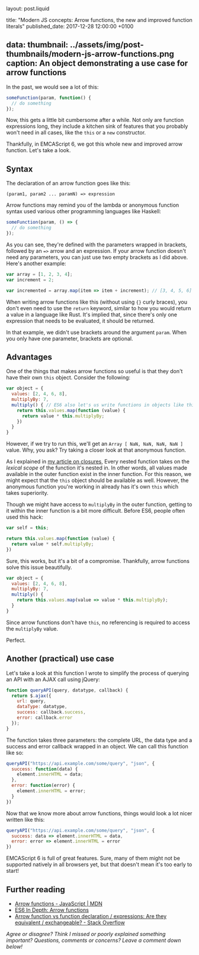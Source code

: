 layout: post.liquid

title: "Modern JS concepts: Arrow functions, the new and improved function literals"
published_date: 2017-12-28 12:00:00 +0100

data:
  thumbnail: ../assets/img/post-thumbnails/modern-js-arrow-functions.png
  caption: An object demonstrating a use case for arrow functions
---

In the past, we would see a lot of this:

```javascript
someFunction(param, function() {
  // do something
});
```
Now, this gets a little bit cumbersome after a while. Not only are function expressions long, they include a kitchen sink of features that you probably won't need in all cases, like the `this` or a `new` constructor.

Thankfully, in EMCAScript 6, we got this whole new and improved arrow function. Let's take a look.<span data-separator></span>

## Syntax

The declaration of an arrow function goes like this:

```
(param1, param2 ... paramN) => expression
```

Arrow functions may remind you of the lambda or anonymous function syntax used various other programming languages like Haskell:

```javascript
someFunction(param, () => {
  // do something
});
```

As you can see, they're defined with the parameters wrapped in brackets, followed by an `=>` arrow and an expression. If your arrow function doesn't need any parameters, you can just use two empty brackets as I did above. Here's another example:

```javascript
var array = [1, 2, 3, 4];
var increment = 2;

var incremented = array.map(item => item + increment); // [3, 4, 5, 6]
```

When writing arrow functions like this (without using `{}` curly braces), you don't even need to use the `return` keyword, similar to how you would return a value in a language like Rust. It's implied that, since there's only one expression that needs to be evaluated, it should be returned.

In that example, we didn't use brackets around the argument `param`. When you only have one parameter, brackets are optional.

## Advantages

One of the things that makes arrow functions so useful is that they don't have their own `this` object. Consider the following:

```javascript
var object = {
  values: [2, 4, 6, 8],
  multiplyBy: 7,
  multiply() { // ES6 also let's us write functions in objects like this
    return this.values.map(function (value) {
      return value * this.multiplyBy;
    })
  }
}
```

However, if we try to run this, we'll get an `Array [ NaN, NaN, NaN, NaN ]` value. Why, you ask? Try taking a closer look at that anonymous function.

As I explained in [my article on closures](https://steemit.com/programming/@njms/closures-in-programming-what-are-they-and-how-do-they-work), Every nested function takes on the *lexical scope* of the function it's nested in. In other words, all values made available in the outer function exist in the inner function. For this reason, we might expect that the `this` object should be available as well. However, the anonymous function you're working in already has it's own `this` which takes superiority.

Though we might have access to `multiplyBy` in the outer function, getting to it within the inner function is a bit more difficult. Before ES6, people often used this hack:

```javascript
var self = this;

return this.values.map(function (value) {
  return value * self.multiplyBy;
})
```

Sure, this works, but it's a bit of a compromise. Thankfully, arrow functions solve this issue beautifully.

```javascript
var object = {
  values: [2, 4, 6, 8],
  multiplyBy: 7,
  multiply() {
    return this.values.map(value => value * this.multiplyBy);
  }
}
```

Since arrow functions don't have `this`, no referencing is required to access the `multiplyBy` value.

Perfect.

## Another (practical) use case

Let's take a look at this function I wrote to simplify the process of querying an API with an AJAX call using jQuery:

```javascript
function queryAPI(query, datatype, callback) {
  return $.ajax({
    url: query,
    dataType: datatype,
    success: callback.success,
    error: callback.error
  });
}
```

The function takes three parameters: the complete URL, the data type and a success and error callback wrapped in an object. We can call this function like so:

```javascript
queryAPI("https://api.example.com/some/query", "json", {
  success: function(data) {
    element.innerHTML = data;
  },
  error: function(error) {
    element.innerHTML = error;
  }
})
```

Now that we know more about arrow functions, things would look a lot nicer written like this:

```javascript
queryAPI("https://api.example.com/some/query", "json", {
  success: data => element.innerHTML = data,
  error: error => element.innerHTML = error
})
```

EMCAScript 6 is full of great features. Sure, many of them might not be supported natively in all browsers yet, but that doesn't mean it's too early to start!

## Further reading
 * [Arrow functions - JavaScript | MDN](https://developer.mozilla.org/en-US/docs/Web/JavaScript/Reference/Functions/Arrow_functions)
 * [ES6 In Depth: Arrow functions](https://hacks.mozilla.org/2015/06/es6-in-depth-arrow-functions/)
 * [Arrow function vs function declaration / expressions: Are they equivalent / exchangeable? - Stack Overflow](https://stackoverflow.com/questions/34361379/arrow-function-vs-function-declaration-expressions-are-they-equivalent-exch)

 *Agree or disagree? Think I missed or poorly explained something important? Questions, comments or concerns? Leave a comment down below!*
